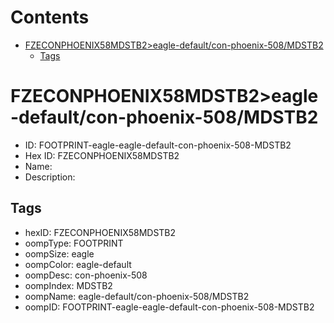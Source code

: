 



Contents
========

* [FZECONPHOENIX58MDSTB2>eagle-default/con-phoenix-508/MDSTB2](#fzeconphoenix58mdstb2eagle-defaultcon-phoenix-508mdstb2)
	* [Tags](#tags)

# FZECONPHOENIX58MDSTB2>eagle-default/con-phoenix-508/MDSTB2

- ID: FOOTPRINT-eagle-eagle-default-con-phoenix-508-MDSTB2
- Hex ID: FZECONPHOENIX58MDSTB2
- Name: 
- Description: 

## Tags

- hexID: FZECONPHOENIX58MDSTB2
- oompType: FOOTPRINT
- oompSize: eagle
- oompColor: eagle-default
- oompDesc: con-phoenix-508
- oompIndex: MDSTB2
- oompName: eagle-default/con-phoenix-508/MDSTB2
- oompID: FOOTPRINT-eagle-eagle-default-con-phoenix-508-MDSTB2
